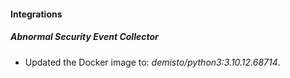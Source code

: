 #### Integrations
##### Abnormal Security Event Collector
- Updated the Docker image to: *demisto/python3:3.10.12.68714*.
